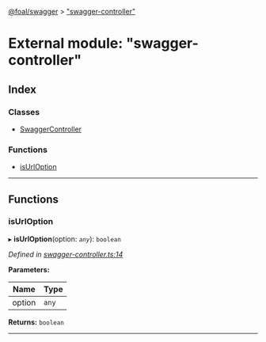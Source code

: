 [@foal/swagger](../README.md) > ["swagger-controller"](../modules/_swagger_controller_.md)

# External module: "swagger-controller"

## Index

### Classes

* [SwaggerController](../classes/_swagger_controller_.swaggercontroller.md)

### Functions

* [isUrlOption](_swagger_controller_.md#isurloption)

---

## Functions

<a id="isurloption"></a>

###  isUrlOption

▸ **isUrlOption**(option: *`any`*): `boolean`

*Defined in [swagger-controller.ts:14](https://github.com/FoalTS/foal/blob/cf326d07/packages/swagger/src/swagger-controller.ts#L14)*

**Parameters:**

| Name | Type |
| ------ | ------ |
| option | `any` |

**Returns:** `boolean`

___

